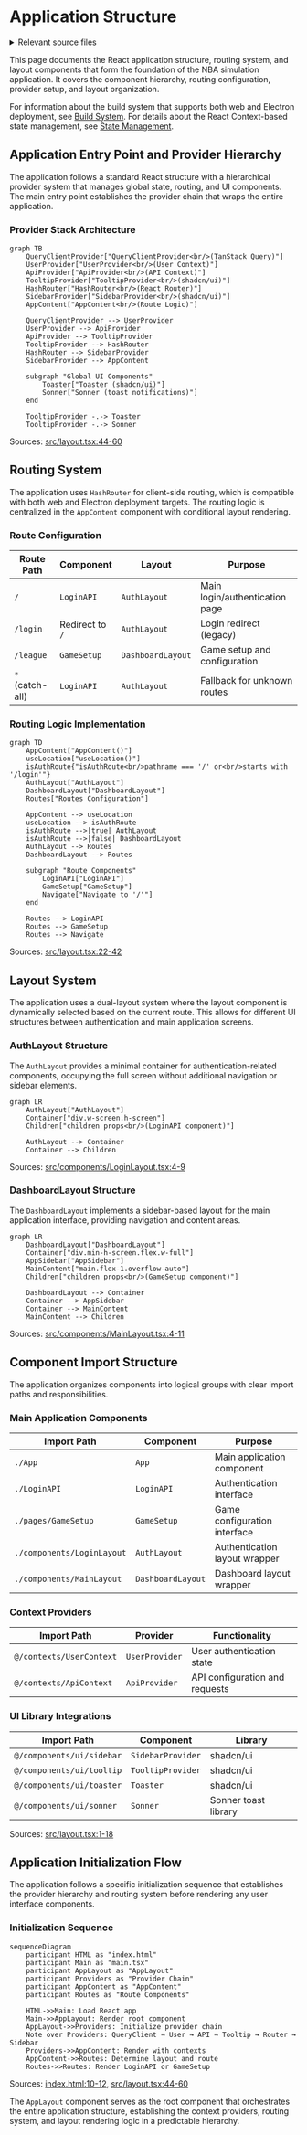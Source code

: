 # Application Structure

<details>
<summary>Relevant source files</summary>

The following files were used as context for generating this wiki page:

- [index.html](index.html)
- [src/components/GoogleMap.tsx](src/components/GoogleMap.tsx)
- [src/components/LoginLayout.tsx](src/components/LoginLayout.tsx)
- [src/components/MainLayout.tsx](src/components/MainLayout.tsx)
- [src/layout.tsx](src/layout.tsx)

</details>



This page documents the React application structure, routing system, and layout components that form the foundation of the NBA simulation application. It covers the component hierarchy, routing configuration, provider setup, and layout organization.

For information about the build system that supports both web and Electron deployment, see [Build System](#3.4). For details about the React Context-based state management, see [State Management](#3.2).

## Application Entry Point and Provider Hierarchy

The application follows a standard React structure with a hierarchical provider system that manages global state, routing, and UI components. The main entry point establishes the provider chain that wraps the entire application.

### Provider Stack Architecture

```mermaid
graph TB
    QueryClientProvider["QueryClientProvider<br/>(TanStack Query)"]
    UserProvider["UserProvider<br/>(User Context)"]
    ApiProvider["ApiProvider<br/>(API Context)"]
    TooltipProvider["TooltipProvider<br/>(shadcn/ui)"]
    HashRouter["HashRouter<br/>(React Router)"]
    SidebarProvider["SidebarProvider<br/>(shadcn/ui)"]
    AppContent["AppContent<br/>(Route Logic)"]
    
    QueryClientProvider --> UserProvider
    UserProvider --> ApiProvider
    ApiProvider --> TooltipProvider
    TooltipProvider --> HashRouter
    HashRouter --> SidebarProvider
    SidebarProvider --> AppContent
    
    subgraph "Global UI Components"
        Toaster["Toaster (shadcn/ui)"]
        Sonner["Sonner (toast notifications)"]
    end
    
    TooltipProvider -.-> Toaster
    TooltipProvider -.-> Sonner
```

Sources: [src/layout.tsx:44-60]()

## Routing System

The application uses `HashRouter` for client-side routing, which is compatible with both web and Electron deployment targets. The routing logic is centralized in the `AppContent` component with conditional layout rendering.

### Route Configuration

| Route Path | Component | Layout | Purpose |
|------------|-----------|--------|---------|
| `/` | `LoginAPI` | `AuthLayout` | Main login/authentication page |
| `/login` | Redirect to `/` | `AuthLayout` | Login redirect (legacy) |
| `/league` | `GameSetup` | `DashboardLayout` | Game setup and configuration |
| `*` (catch-all) | `LoginAPI` | `AuthLayout` | Fallback for unknown routes |

### Routing Logic Implementation

```mermaid
graph TD
    AppContent["AppContent()"]
    useLocation["useLocation()"]
    isAuthRoute{"isAuthRoute<br/>pathname === '/' or<br/>starts with '/login'"}
    AuthLayout["AuthLayout"]
    DashboardLayout["DashboardLayout"]
    Routes["Routes Configuration"]
    
    AppContent --> useLocation
    useLocation --> isAuthRoute
    isAuthRoute -->|true| AuthLayout
    isAuthRoute -->|false| DashboardLayout
    AuthLayout --> Routes
    DashboardLayout --> Routes
    
    subgraph "Route Components"
        LoginAPI["LoginAPI"]
        GameSetup["GameSetup"]
        Navigate["Navigate to '/'"]
    end
    
    Routes --> LoginAPI
    Routes --> GameSetup
    Routes --> Navigate
```

Sources: [src/layout.tsx:22-42]()

## Layout System

The application uses a dual-layout system where the layout component is dynamically selected based on the current route. This allows for different UI structures between authentication and main application screens.

### AuthLayout Structure

The `AuthLayout` provides a minimal container for authentication-related components, occupying the full screen without additional navigation or sidebar elements.

```mermaid
graph LR
    AuthLayout["AuthLayout"]
    Container["div.w-screen.h-screen"]
    Children["children props<br/>(LoginAPI component)"]
    
    AuthLayout --> Container
    Container --> Children
```

Sources: [src/components/LoginLayout.tsx:4-9]()

### DashboardLayout Structure

The `DashboardLayout` implements a sidebar-based layout for the main application interface, providing navigation and content areas.

```mermaid
graph LR
    DashboardLayout["DashboardLayout"]
    Container["div.min-h-screen.flex.w-full"]
    AppSidebar["AppSidebar"]
    MainContent["main.flex-1.overflow-auto"]
    Children["children props<br/>(GameSetup component)"]
    
    DashboardLayout --> Container
    Container --> AppSidebar
    Container --> MainContent
    MainContent --> Children
```

Sources: [src/components/MainLayout.tsx:4-11]()

## Component Import Structure

The application organizes components into logical groups with clear import paths and responsibilities.

### Main Application Components

| Import Path | Component | Purpose |
|-------------|-----------|---------|
| `./App` | `App` | Main application component |
| `./LoginAPI` | `LoginAPI` | Authentication interface |
| `./pages/GameSetup` | `GameSetup` | Game configuration interface |
| `./components/LoginLayout` | `AuthLayout` | Authentication layout wrapper |
| `./components/MainLayout` | `DashboardLayout` | Dashboard layout wrapper |

### Context Providers

| Import Path | Provider | Functionality |
|-------------|----------|---------------|
| `@/contexts/UserContext` | `UserProvider` | User authentication state |
| `@/contexts/ApiContext` | `ApiProvider` | API configuration and requests |

### UI Library Integrations

| Import Path | Component | Library |
|-------------|-----------|---------|
| `@/components/ui/sidebar` | `SidebarProvider` | shadcn/ui |
| `@/components/ui/tooltip` | `TooltipProvider` | shadcn/ui |
| `@/components/ui/toaster` | `Toaster` | shadcn/ui |
| `@/components/ui/sonner` | `Sonner` | Sonner toast library |

Sources: [src/layout.tsx:1-18]()

## Application Initialization Flow

The application follows a specific initialization sequence that establishes the provider hierarchy and routing system before rendering any user interface components.

### Initialization Sequence

```mermaid
sequenceDiagram
    participant HTML as "index.html"
    participant Main as "main.tsx"
    participant AppLayout as "AppLayout"
    participant Providers as "Provider Chain"
    participant AppContent as "AppContent"
    participant Routes as "Route Components"
    
    HTML->>Main: Load React app
    Main->>AppLayout: Render root component
    AppLayout->>Providers: Initialize provider chain
    Note over Providers: QueryClient → User → API → Tooltip → Router → Sidebar
    Providers->>AppContent: Render with contexts
    AppContent->>Routes: Determine layout and route
    Routes->>Routes: Render LoginAPI or GameSetup
```

Sources: [index.html:10-12](), [src/layout.tsx:44-60]()

The `AppLayout` component serves as the root component that orchestrates the entire application structure, establishing the context providers, routing system, and layout rendering logic in a predictable hierarchy.